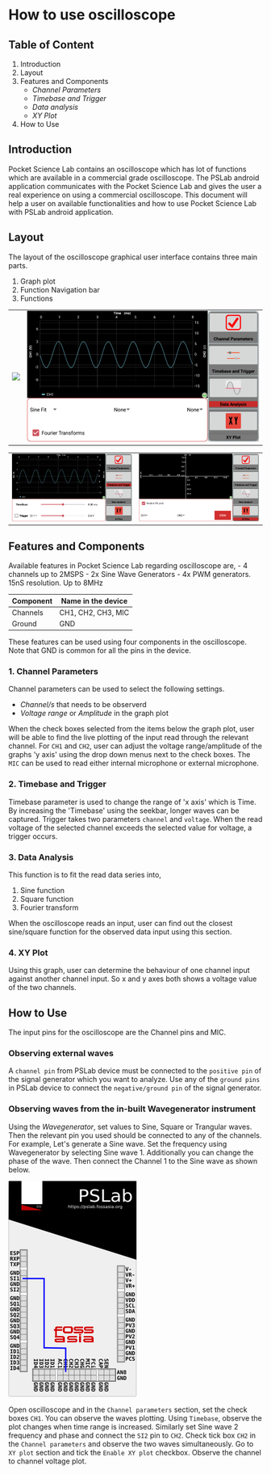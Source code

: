 # How to use oscilloscope

## Table of Content
1. Introduction
2. Layout
3. Features and Components
    - *Channel Parameters*
    - *Timebase and Trigger*
    - *Data analysis*
    - *XY Plot*
4. How to Use  

## Introduction
Pocket Science Lab contains an oscilloscope which has lot of functions which are available in a commercial grade oscilloscope. The PSLab android application communicates with the Pocket Science Lab and gives the user a real experience on using a commercial oscilloscope. This document will help a user on available functionalities and how to use Pocket Science Lab with PSLab android application.  

## Layout

The layout of the oscilloscope graphical user interface contains three main parts. 
1. Graph plot
2. Function Navigation bar
3. Functions

<table>
    <tr>
        <td><img src="/docs/images/instrument_oscilloscope_channelparam.png"></td>
        <td><img src="/docs/images/instrument_oscilloscope_dataanalysis.png"></td>
    </tr>
</table>
<table>
    <tr>
        <td><img src="/docs/images/instrument_oscilloscope_timebase.png"></td>
        <td><img src="/docs/images/instrument_oscilloscope_xyplot.png"></td>
    </tr>
</table>

## Features and Components
Available features in Pocket Science Lab regarding oscilloscope are,
    - 4 channels up to 2MSPS
    - 2x Sine Wave Generators
    - 4x PWM generators. 15nS resolution. Up to 8MHz


Component | Name in the device
--- | ---
Channels | CH1, CH2, CH3, MIC
Ground | GND

These features can be used using four components in the oscilloscope. Note that GND is common for all the pins in the device.

### 1. Channel Parameters
Channel parameters can be used to select the following settings.
- *Channel/s* that needs to be observerd
- *Voltage range* or *Amplitude* in the graph plot 

When the check boxes selected from the items below the graph plot, user will be able to find the live plotting of the input read through the relevant channel. 
For `CH1` and `CH2`, user can adjust the voltage range/amplitude of the graphs 'y axis' using the drop down menus next to the check boxes. 
The `MIC` can be used to read either internal microphone or external microphone. 

### 2. Timebase and Trigger
Timebase parameter is used to change the range of 'x axis' which is Time. By increasing the 'Timebase' using the seekbar, longer waves can be captured. 
Trigger takes two parameters `channel` and `voltage`. When the read voltage of the selected channel exceeds the selected value for voltage, a trigger occurs.

### 3. Data Analysis
This function is to fit the read data series into,
1. Sine function
2. Square function
3. Fourier transform

When the oscilloscope reads an input, user can find out the closest sine/square function for the observed data input using this section.  

### 4. XY Plot
Using this graph, user can determine the behaviour of one channel input against another channel input. So x and y axes both shows a voltage value of the two channels.  

## How to Use

The input pins for the oscilloscope are the Channel pins and MIC. 

### Observing external waves

A `channel pin` from PSLab device must be connected to the `positive pin` of the signal generator which you want to analyze. Use any of the `ground pins` in PSLab device to connect the `negative/ground pin` of the signal generator.

### Observing waves from the in-built Wavegenerator instrument  

Using the *Wavegenerator*, set values to Sine, Square or Trangular waves. Then the relevant pin you used should be connected to any of the channels. 
For example, Let's generate a Sine wave. Set the frequency using Wavegenerator by selecting Sine wave 1. Additionally you can change the phase of the wave. Then connect the Channel 1 to the Sine wave as shown below.

<img src="/docs/images/oscilloscope_schematic.png">

Open oscilloscope and in the `Channel parameters` section, set the check boxes `CH1`. You can observe the waves plotting. 
Using `Timebase`, observe the plot changes when time range is increased. Similarly set Sine wave 2 frequency and phase and connect the `SI2` pin to `CH2`. Check tick box `CH2` in the `Channel parameters` and observe the two waves simultaneously. Go to `XY plot` section and tick the `Enable XY plot` checkbox. Observe the channel to channel voltage plot.
